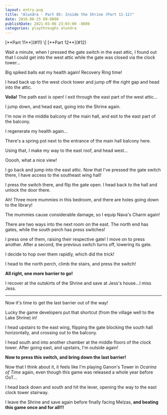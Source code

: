 ```yaml
---
layout: entry.pug
title: "Alundra - Part 85: Inside the Shrine (Part 11-12)"
date: 2016-06-25 09-0800
publishDate: 2021-03-06 23:03:00 -0800
categories: playthroughs alundra
---
```


<p class="entry-partination" markdown="1">[**Part 11**](#11) \| [**Part 12**](#12)</p>

<a name="11"></a>

Wait a minute, when I pressed the gate switch in the east attic, I found out that I could get into the west attic while the gate was closed via the clock tower...

Big spiked balls eat my health again! Recovery Ring time!

I head back up to the west clock tower and jump off the right gap and head into the attic.

**Voila!** The path east is open! I exit through the east part of the west attic...

I jump down, and head east, going into the Shrine again.

I'm now in the middle balcony of the main hall, and exit to the east part of the balcony.

I regenerate my health again...

There's a spring pot next to the entrance of the main hall balcony here.

Using that, I make my way to the east roof, and head west...

Ooooh, what a nice view!

I go back and jump into the east attic. Now that I've pressed the gate switch there, I have access to the southeast wing hall!

I press the switch there, and flip the gate open. I head back to the hall and unlock the door there.

Ah! Three more mummies in this bedroom, and there are holes going down to the library!

The mummies cause considerable damage, so I equip Nava's Charm again!

There are two ways into the next room on the east. The north end has gates, while the south perch has press switches!

I press one of them, raising their respective gate! I move on to press another. After a second, the previous switch turns off, lowering its gate.

I decide to hop over them rapidly, which did the trick!

I head to the north perch, climb the stairs, and press the switch!

**All right, one more barrier to go!**

I recover at the outskirts of the Shrine and save at Jess's house...I miss Jess.

<a name="12"></a>

---

Now it's time to get the last barrier out of the way!

Lucky the game developers put that shortcut (from the village well to the Lake Shrine) in!

I head upstairs to the east wing, flipping the gate blocking the south hall horizontally, and crossing out to the balcony.

I head south and into another chamber at the middle floors of the clock tower. After going east, and upstairs, I'm outside again!

**Now to press this switch, and bring down the last barrier!**

Now that I think about it, it feels like I'm playing Ganon's Tower in *Ocarina of Time* again, even though this game was released a whole year before OoT...

I head back down and south and hit the lever, opening the way to the east clock tower stairway.

I leave the Shrine and save again before finally facing Melzas, **and beating this game once and for all!!!**
